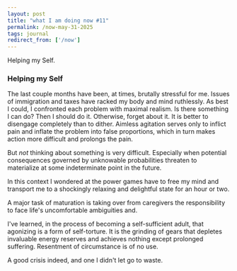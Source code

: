 ```yaml
---
layout: post
title: "what I am doing now #11"
permalink: /now-may-31-2025
tags: journal
redirect_from: ['/now']
---
```


Helping my Self.
<!--more-->

### Helping my Self

The last couple months have been, at times, brutally stressful for me.
Issues of immigration and taxes have racked my body and mind ruthlessly.
As best I could, I confronted each problem with maximal realism.
Is there something I can do?
Then I should do it.
Otherwise, forget about it.
It is better to disengage completely than to dither.
Aimless agitation serves only to inflict pain and inflate the problem into false proportions, which in turn makes action more difficult and prolongs the pain.

But _not_ thinking about something is very difficult.
Especially when potential consequences governed by unknowable probabilities threaten to materialize at some indeterminate point in the future.

In this context
I wondered at the power games have to free my mind and transport me to a shockingly relaxing and delightful state for an hour or two.

A major task of maturation is taking over from caregivers the responsibility to face life's uncomfortable ambiguities and.

I've learned, in the process of becoming a self-sufficient adult, that agonizing is a form of self-torture.
It is the grinding of gears that depletes invaluable energy reserves and achieves nothing except prolonged suffering.
Resentment of circumstance is of no use.

A good crisis indeed, and one I didn't let go to waste.
